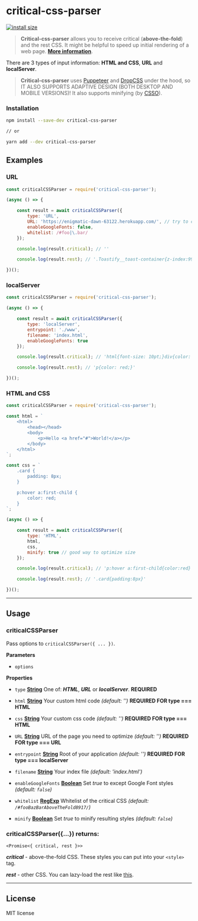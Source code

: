 # critical-css-parser

[![install size](https://packagephobia.now.sh/badge?p=critical-css-parser)](https://packagephobia.now.sh/result?p=critical-css-parser)

> **Critical-css-parser** allows you to receive critical (**above-the-fold**) and the rest CSS.
> It might be helpful to speed up initial rendering of a web page. **[More information](https://web.dev/defer-non-critical-css/)**.

There are 3 types of input information: **HTML and CSS**, **URL** and **localServer**.

> **Critical-css-parser** uses [Puppeteer](https://github.com/GoogleChrome/puppeteer) and [DropCSS](https://github.com/leeoniya/dropcss) under the hood, so IT ALSO SUPPORTS ADAPTIVE DESIGN (BOTH DESKTOP AND MOBILE VERSIONS)!
> It also supports minifying (by [CSSO](https://github.com/css/csso)).

### Installation

```sh
npm install --save-dev critical-css-parser

// or

yarn add --dev critical-css-parser
```
## Examples

### URL

```js
const criticalCSSParser = require('critical-css-parser');

(async () => {

    const result = await criticalCSSParser({
        type: 'URL',
        URL: 'https://enigmatic-dawn-63122.herokuapp.com/', // try to check your site
        enableGoogleFonts: false,
        whitelist: /#foo|\.bar/
    });

    console.log(result.critical); // ''

    console.log(result.rest); // '.Toastify__toast-container{z-index:9999;position:fixed; ...'

})();
```

### localServer

```js
const criticalCSSParser = require('critical-css-parser');

(async () => {

    const result = await criticalCSSParser({
        type: 'localServer',
        entrypoint: './www',
        filename: 'index.html',
        enableGoogleFonts: true
    });

    console.log(result.critical); // 'html{font-size: 10pt;}div{color: red;}'

    console.log(result.rest); // 'p{color: red;}'

})();
```

### HTML and CSS

```js
const criticalCSSParser = require('critical-css-parser');

const html = `
    <html>
        <head></head>
        <body>
            <p>Hello <a href="#">World!</a></p>
        </body>
    </html>
`;

const css = `
    .card {
        padding: 8px;
    }

    p:hover a:first-child {
        color: red;
    }
`;

(async () => {

    const result = await criticalCSSParser({
        type: 'HTML',
        html,
        css,
        minify: true // good way to optimize size
    });

    console.log(result.critical); // 'p:hover a:first-child{color:red}'

    console.log(result.rest); // '.card{padding:8px}'

})();
```

---

## Usage

### criticalCSSParser

Pass options to `criticalCSSParser({ ... })`.

**Parameters**

-   `options`  

**Properties**

-   `type` **[String](https://developer.mozilla.org/docs/Web/JavaScript/Reference/Global_Objects/String)** One of: **_HTML_**, **_URL_** or **_localServer_**. **REQUIRED**

-   `html` **[String](https://developer.mozilla.org/docs/Web/JavaScript/Reference/Global_Objects/String)** Your custom html code _(default: '')_ **REQUIRED FOR type === HTML**
-   `css` **[String](https://developer.mozilla.org/docs/Web/JavaScript/Reference/Global_Objects/String)** Your custom css code _(default: '')_ **REQUIRED FOR type === HTML**

-   `URL` **[String](https://developer.mozilla.org/docs/Web/JavaScript/Reference/Global_Objects/String)** URL of the page you need to optimize _(default: '')_ **REQUIRED FOR type === URL**

-   `entrypoint` **[String](https://developer.mozilla.org/docs/Web/JavaScript/Reference/Global_Objects/String)** Root of your application _(default: '')_ **REQUIRED FOR type === localServer**
-   `filename` **[String](https://developer.mozilla.org/docs/Web/JavaScript/Reference/Global_Objects/String)** Your index file _(default: 'index.html')_

-   `enableGoogleFonts` **[Boolean](https://developer.mozilla.org/docs/Web/JavaScript/Reference/Global_Objects/Boolean)** Set _true_ to except Google Font styles _(default: `false`)_
-   `whitelist` **[RegExp](https://developer.mozilla.org/ru/docs/Web/JavaScript/Reference/Global_Objects/RegExp)** Whitelist of the critical CSS _(default: `/#fooBazBarAboveTheFold8917/`)_
-   `minify` **[Boolean](https://developer.mozilla.org/docs/Web/JavaScript/Reference/Global_Objects/Boolean)** Set _true_ to minify resulting styles _(default: `false`)_

### criticalCSSParser({...}) returns:

```<Promise<{ critical, rest }>>```

**_critical_** - above-the-fold CSS. These styles you can put into your `<style>` tag.

**_rest_** - other CSS. You can lazy-load the rest like [this](https://web.dev/defer-non-critical-css/).

---

## License

MIT license